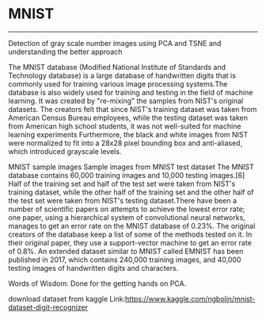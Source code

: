 # MNIST
--------------------------------------------------------------------------------------------------------------------------------------
Detection of gray scale number images using PCA and TSNE and understanding the better approach 

The MNIST database (Modified National Institute of Standards and Technology database) is a large database of handwritten digits that is commonly used for training various image processing systems.The database is also widely used for training and testing in the field of machine learning. It was created by "re-mixing" the samples from NIST's original datasets. The creators felt that since NIST's training dataset was taken from American Census Bureau employees, while the testing dataset was taken from American high school students, it was not well-suited for machine learning experiments Furthermore, the black and white images from NIST were normalized to fit into a 28x28 pixel bounding box and anti-aliased, which introduced grayscale levels.

MNIST sample images
Sample images from MNIST test dataset
The MNIST database contains 60,000 training images and 10,000 testing images.[6] Half of the training set and half of the test set were taken from NIST's training dataset, while the other half of the training set and the other half of the test set were taken from NIST's testing dataset.There have been a number of scientific papers on attempts to achieve the lowest error rate; one paper, using a hierarchical system of convolutional neural networks, manages to get an error rate on the MNIST database of 0.23%. The original creators of the database keep a list of some of the methods tested on it. In their original paper, they use a support-vector machine to get an error rate of 0.8%. An extended dataset similar to MNIST called EMNIST has been published in 2017, which contains 240,000 training images, and 40,000 testing images of handwritten digits and characters.

Words of Wisdom:
Done for the getting hands on PCA.

download dataset from kaggle
Link:https://www.kaggle.com/ngbolin/mnist-dataset-digit-recognizer

